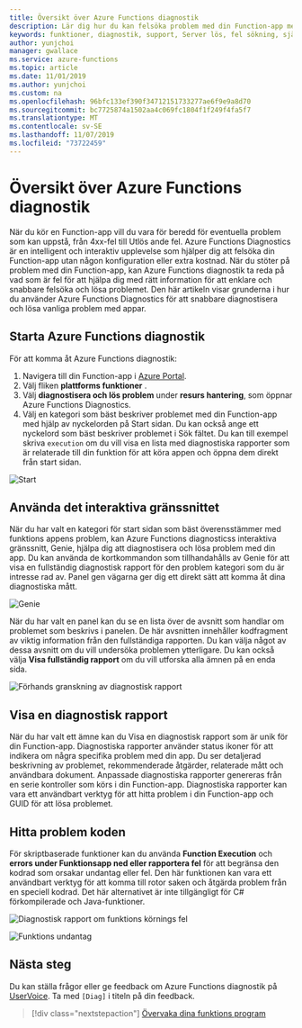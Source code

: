 ```yaml
---
title: Översikt över Azure Functions diagnostik
description: Lär dig hur du kan felsöka problem med din Function-app med Azure Functions Diagnostics.
keywords: funktioner, diagnostik, support, Server lös, fel sökning, självhjälp
author: yunjchoi
manager: gwallace
ms.service: azure-functions
ms.topic: article
ms.date: 11/01/2019
ms.author: yunjchoi
ms.custom: na
ms.openlocfilehash: 96bfc133ef390f34712151733277ae6f9e9a8d70
ms.sourcegitcommit: bc7725874a1502aa4c069fc1804f1f249f4fa5f7
ms.translationtype: MT
ms.contentlocale: sv-SE
ms.lasthandoff: 11/07/2019
ms.locfileid: "73722459"
---
```

# <a name="azure-functions-diagnostics-overview"></a>Översikt över Azure Functions diagnostik

När du kör en Function-app vill du vara för beredd för eventuella problem som kan uppstå, från 4xx-fel till Utlös ande fel. Azure Functions Diagnostics är en intelligent och interaktiv upplevelse som hjälper dig att felsöka din Function-app utan någon konfiguration eller extra kostnad. När du stöter på problem med din Function-app, kan Azure Functions diagnostik ta reda på vad som är fel för att hjälpa dig med rätt information för att enklare och snabbare felsöka och lösa problemet. Den här artikeln visar grunderna i hur du använder Azure Functions Diagnostics för att snabbare diagnostisera och lösa vanliga problem med appar.

## <a name="start-azure-functions-diagnostics"></a>Starta Azure Functions diagnostik

För att komma åt Azure Functions diagnostik:

1. Navigera till din Function-app i [Azure Portal](https://portal.azure.com).
2. Välj fliken **plattforms funktioner** .
3. Välj **diagnostisera och lös problem** under **resurs hantering**, som öppnar Azure Functions Diagnostics.
4. Välj en kategori som bäst beskriver problemet med din Function-app med hjälp av nyckelorden på Start sidan. Du kan också ange ett nyckelord som bäst beskriver problemet i Sök fältet. Du kan till exempel skriva `execution` om du vill visa en lista med diagnostiska rapporter som är relaterade till din funktion för att köra appen och öppna dem direkt från start sidan.

![Start](./media/functions-diagnostics/homepage.png)

## <a name="use-the-interactive-interface"></a>Använda det interaktiva gränssnittet

När du har valt en kategori för start sidan som bäst överensstämmer med funktions appens problem, kan Azure Functions diagnosticss interaktiva gränssnitt, Genie, hjälpa dig att diagnostisera och lösa problem med din app. Du kan använda de kortkommandon som tillhandahålls av Genie för att visa en fullständig diagnostisk rapport för den problem kategori som du är intresse rad av. Panel gen vägarna ger dig ett direkt sätt att komma åt dina diagnostiska mått.

![Genie](./media/functions-diagnostics/genie.png)

När du har valt en panel kan du se en lista över de avsnitt som handlar om problemet som beskrivs i panelen. De här avsnitten innehåller kodfragment av viktig information från den fullständiga rapporten. Du kan välja något av dessa avsnitt om du vill undersöka problemen ytterligare. Du kan också välja **Visa fullständig rapport** om du vill utforska alla ämnen på en enda sida.

![Förhands granskning av diagnostisk rapport](./media/functions-diagnostics/preview-of-diagnostic-report.png)

## <a name="view-a-diagnostic-report"></a>Visa en diagnostisk rapport

När du har valt ett ämne kan du Visa en diagnostisk rapport som är unik för din Function-app. Diagnostiska rapporter använder status ikoner för att indikera om några specifika problem med din app. Du ser detaljerad beskrivning av problemet, rekommenderade åtgärder, relaterade mått och användbara dokument. Anpassade diagnostiska rapporter genereras från en serie kontroller som körs i din Function-app. Diagnostiska rapporter kan vara ett användbart verktyg för att hitta problem i din Function-app och GUID för att lösa problemet.

## <a name="find-the-problem-code"></a>Hitta problem koden 

För skriptbaserade funktioner kan du använda **Function Execution** och **errors under Funktionsapp ned eller rapportera fel** för att begränsa den kodrad som orsakar undantag eller fel. Den här funktionen kan vara ett användbart verktyg för att komma till rotor saken och åtgärda problem från en speciell kodrad. Det här alternativet är inte tillgängligt för C# förkompilerade och Java-funktioner.

![Diagnostisk rapport om funktions körnings fel](./media/functions-diagnostics/diagnostic-report-on-function-execution-errors.png)

![Funktions undantag](./media/functions-diagnostics/function-exception.png)

## <a name="next-steps"></a>Nästa steg

Du kan ställa frågor eller ge feedback om Azure Functions diagnostik på [UserVoice](https://feedback.azure.com/forums/355860-azure-functions). Ta med `[Diag]` i titeln på din feedback.

> [!div class="nextstepaction"]
> [Övervaka dina funktions program](functions-monitoring.md)
